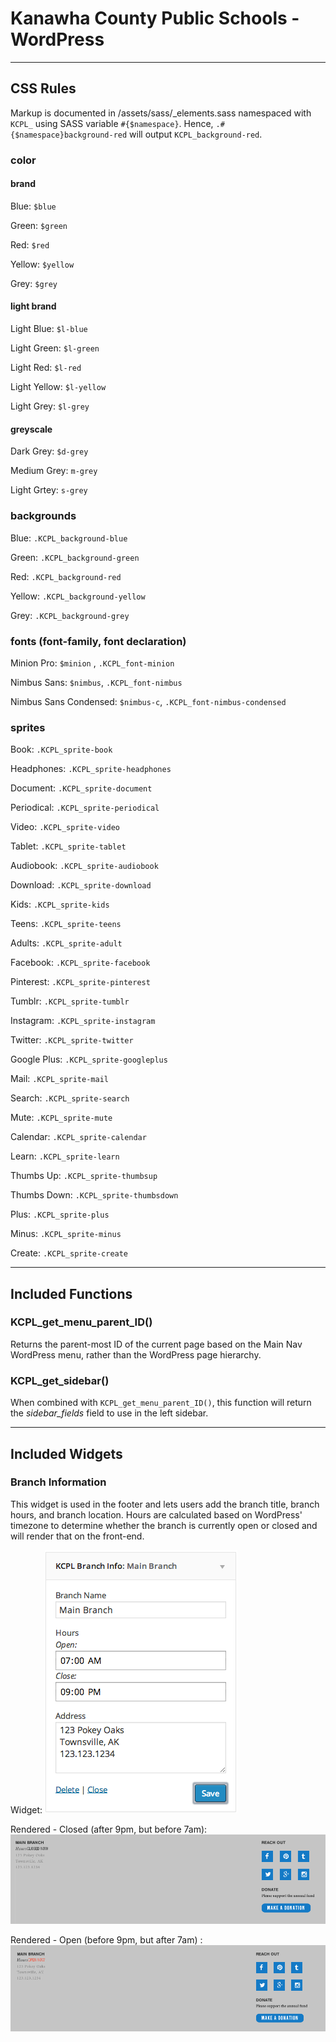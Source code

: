# Kanawha County Public Schools - WordPress

___

## CSS Rules
Markup is documented in /assets/sass/\_elements.sass namespaced with `KCPL_` using SASS variable `#{$namespace}`. Hence, `.#{$namespace}background-red` will output `KCPL_background-red`.

### color
#### brand
Blue: `$blue`

Green: `$green`

Red: `$red`

Yellow: `$yellow`

Grey: `$grey`

#### light brand
Light Blue: `$l-blue`

Light Green: `$l-green`

Light Red: `$l-red`

Light Yellow: `$l-yellow`

Light Grey: `$l-grey`

#### greyscale
Dark Grey: `$d-grey`

Medium Grey: `m-grey`

Light Grtey: `s-grey`

### backgrounds
Blue: `.KCPL_background-blue`

Green: `.KCPL_background-green`

Red: `.KCPL_background-red`

Yellow: `.KCPL_background-yellow`

Grey: `.KCPL_background-grey`

### fonts (font-family, font declaration)
Minion Pro: `$minion` , `.KCPL_font-minion`

Nimbus Sans: `$nimbus`, `.KCPL_font-nimbus`

Nimbus Sans Condensed: `$nimbus-c`, `.KCPL_font-nimbus-condensed`

### sprites
Book: `.KCPL_sprite-book`

Headphones: `.KCPL_sprite-headphones`

Document: `.KCPL_sprite-document`

Periodical: `.KCPL_sprite-periodical`

Video: `.KCPL_sprite-video`

Tablet: `.KCPL_sprite-tablet`

Audiobook: `.KCPL_sprite-audiobook`

Download: `.KCPL_sprite-download`

Kids: `.KCPL_sprite-kids`

Teens: `.KCPL_sprite-teens`

Adults: `.KCPL_sprite-adult`

Facebook: `.KCPL_sprite-facebook`

Pinterest: `.KCPL_sprite-pinterest`

Tumblr: `.KCPL_sprite-tumblr`

Instagram: `.KCPL_sprite-instagram`

Twitter: `.KCPL_sprite-twitter`

Google Plus: `.KCPL_sprite-googleplus`

Mail: `.KCPL_sprite-mail`

Search: `.KCPL_sprite-search`

Mute: `.KCPL_sprite-mute`

Calendar: `.KCPL_sprite-calendar`

Learn: `.KCPL_sprite-learn`

Thumbs Up: `.KCPL_sprite-thumbsup`

Thumbs Down: `.KCPL_sprite-thumbsdown`

Plus: `.KCPL_sprite-plus`

Minus: `.KCPL_sprite-minus`

Create: `.KCPL_sprite-create`

___

## Included Functions

### KCPL_get_menu_parent_ID()
Returns the parent-most ID of the current page based on the Main Nav WordPress menu, rather than the WordPress page hierarchy.

### KCPL_get_sidebar()
When combined with `KCPL_get_menu_parent_ID()`, this function will return the *sidebar_fields* field to use in the left sidebar.

___

## Included Widgets

### Branch Information
This widget is used in the footer and lets users add the branch title, branch hours, and branch location. Hours are calculated based on WordPress' timezone to determine whether the branch is currently open or closed and will render that on the front-end.

Widget: ![alt text](readmeimg/widget.png)

Rendered - Closed (after 9pm, but before 7am): ![alt text](readmeimg/widget-closed.png)

Rendered - Open (before 9pm, but after 7am) : ![alt text](readmeimg/widget-open.png)
